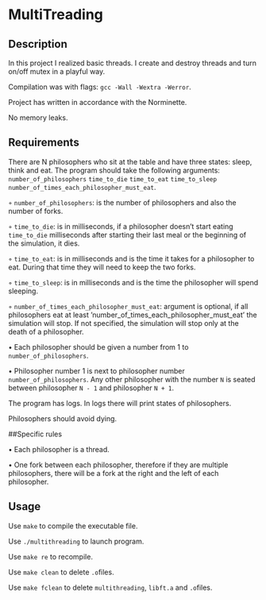 # MultiTreading

## Description

In this project I realized basic threads. I create and destroy threads and turn on/off mutex in a playful way.



Compilation was with flags: `gcc -Wall -Wextra -Werror`.

Project has written in accordance with the Norminette.

No memory leaks.

## Requirements

There are N philosophers who sit at the table and have three states: sleep, think and eat. The program should take the following arguments: `number_of_philosophers` `time_to_die`
`time_to_eat` `time_to_sleep` `number_of_times_each_philosopher_must_eat`.

 ◦ `number_of_philosophers`: is the number of philosophers and also the number
of forks.

 ◦ `time_to_die`: is in milliseconds, if a philosopher doesn’t start eating `time_to_die`
milliseconds after starting their last meal or the beginning of the simulation,
it dies.

 ◦ `time_to_eat`: is in milliseconds and is the time it takes for a philosopher to
eat. During that time they will need to keep the two forks.

 ◦ `time_to_sleep`: is in milliseconds and is the time the philosopher will spend
sleeping.

 ◦ `number_of_times_each_philosopher_must_eat`: argument is optional, if all
philosophers eat at least ’number_of_times_each_philosopher_must_eat’ the
simulation will stop. If not specified, the simulation will stop only at the death
of a philosopher.

 • Each philosopher should be given a number from 1 to `number_of_philosophers`.

 • Philosopher number 1 is next to philosopher number `number_of_philosophers`.
Any other philosopher with the number `N` is seated between philosopher `N - 1` and
philosopher `N + 1`.

The program has logs. In logs there will print states of philosophers.

Philosophers should avoid dying.

##Specific rules

• Each philosopher is a thread.

• One fork between each philosopher, therefore if they are multiple philosophers, there
will be a fork at the right and the left of each philosopher.

## Usage

Use `make` to compile the executable file.

Use `./multithreading` to launch program.

Use `make re` to recompile.

Use `make clean` to delete `.o`files.

Use `make fclean` to delete `multithreading`, `libft.a` and `.o`files.
